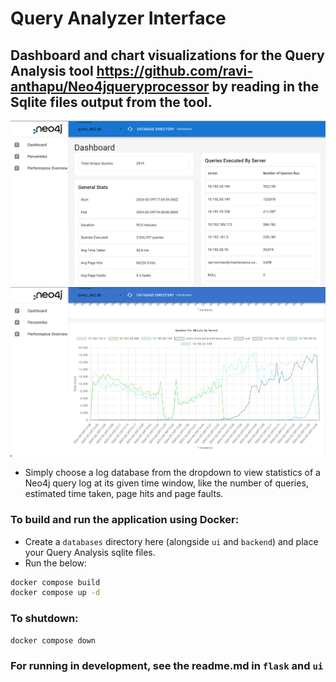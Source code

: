 # Query Analyzer Interface
## Dashboard and chart visualizations for the Query Analysis tool https://github.com/ravi-anthapu/Neo4jqueryprocessor by reading in the Sqlite files output from the tool.
![](/1.png)
![](/2.png)
* Simply choose a log database from the dropdown to view statistics of a Neo4j query log at its given time window, like the number of queries, estimated time taken, page hits and page faults.

### To build and run the application using Docker:
* Create a `databases` directory here (alongside `ui` and `backend`) and place your Query Analysis sqlite files.
* Run the below:
```sh
docker compose build
docker compose up -d
```

### To shutdown:
```sh
docker compose down
```

### For running in development, see the readme.md in `flask` and `ui`